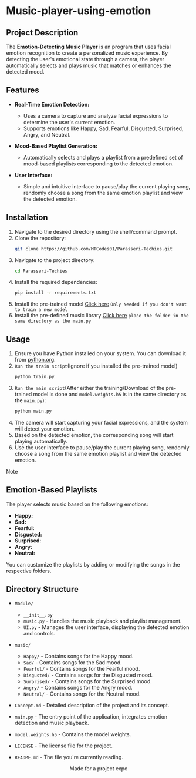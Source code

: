 # Music-player-using-emotion

## Project Description

The **Emotion-Detecting Music Player** is an program that uses facial emotion recognition to create a personalized music experience. By detecting the user's emotional state through a camera, the player automatically selects and plays music that matches or enhances the detected mood.

## Features

- **Real-Time Emotion Detection:** 
  - Uses a camera to capture and analyze facial expressions to determine the user's current emotion.
  - Supports emotions like Happy, Sad, Fearful, Disgusted, Surprised, Angry, and Neutral.
  
- **Mood-Based Playlist Generation:** 
  - Automatically selects and plays a playlist from a predefined set of mood-based playlists corresponding to the detected emotion.
  
- **User Interface:** 
  - Simple and intuitive interface to pause/play the current playing song, rendomly choose a song from the same emotion playlist and view the detected emotion.
<!--
 - **User Input Override:**
  - Allows users to manually select a mood if they prefer a different playlist than what is suggested.
-->
## Installation

1. Navigate to the desired directory using the shell/command prompt.
2. Clone the repository:
    ```sh
    git clone https://github.com/MTCodes01/Parasseri-Techies.git
    ```
3. Navigate to the project directory:
    ```sh
    cd Parasseri-Techies
    ```
4. Install the required dependencies:
    ```sh
    pip install -r requirements.txt
    ```
5. Install the pre-trained model [Click here](https://drive.google.com/file/d/1ovr_qhyfKxpqIdyd5WFfvHA807Jln9Nr/view?usp=sharing) `Only Needed if you don't want to train a new model`
6. Install the pre-defined music library [Click here](https://drive.google.com/drive/folders/1vqBbMODw54qFj-yE4OlC9n_98m6mT7_L?usp=sharing) `place the folder in the same directory as the main.py`

## Usage

1. Ensure you have Python installed on your system. You can download it from [python.org](https://www.python.org/).
2. `Run the train script`(Ignore if you installed the pre-trained model)
   ```sh
   python train.py
   ```
4. `Run the main script`(After either the training/Download of the pre-trained model is done and `model.weights.h5` is in the same directory as the `main.py`):
    ```sh
    python main.py
    ```
5. The camera will start capturing your facial expressions, and the system will detect your emotion.
6. Based on the detected emotion, the corresponding song will start playing automatically.
7. Use the user interface to pause/play the current playing song, rendomly choose a song from the same emotion playlist and view the detected emotion.
   
> [!NOTE]
> ## Emotion-Based Playlists
>
> The player selects music based on the following emotions:
> - **Happy:**
> - **Sad:**
> - **Fearful:**
> - **Disgusted:**
> - **Surprised:**
> - **Angry:**
> - **Neutral:**
>
> You can customize the playlists by adding or modifying the songs in the respective folders.

## Directory Structure

- `Module/`
  - `__init__.py`
  - `music.py` - Handles the music playback and playlist management.
  - `UI.py` - Manages the user interface, displaying the detected emotion and controls.

- `music/`
  - `Happy/` - Contains songs for the Happy mood.
  - `Sad/` - Contains songs for the Sad mood.
  - `Fearful/` - Contains songs for the Fearful mood.
  - `Disgusted/` - Contains songs for the Disgusted mood.
  - `Surprised/` - Contains songs for the Surprised mood.
  - `Angry/` - Contains songs for the Angry mood.
  - `Neutral/` - Contains songs for the Neutral mood.

- `Concept.md` - Detailed description of the project and its concept.
- `main.py` - The entry point of the application, integrates emotion detection and music playback.
- `model.weights.h5` - Contains the model weights.
- `LICENSE` - The license file for the project.
- `README.md` - The file you're currently reading.

<div align="center"> Made for a project expo </div>
